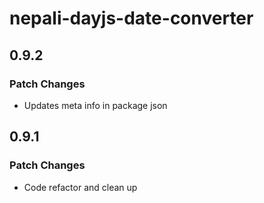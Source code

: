# nepali-dayjs-date-converter

## 0.9.2

### Patch Changes

- Updates meta info in package json

## 0.9.1

### Patch Changes

- Code refactor and clean up
